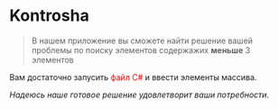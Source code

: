 # Kontrosha
>В нашем приложение вы сможете найти решение вашей проблемы по поиску элементов содержажих **меньше** 3 элементов

Вам достаточно запусить  <span style="color:red"> файл С#</span> и ввести элементы массива.

*Надеюсь наше готовое решение удовлетворит ваши потребности.*